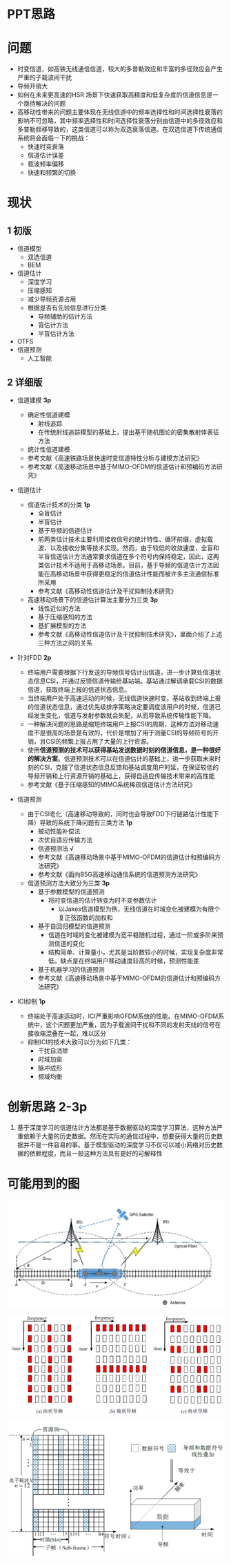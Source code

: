 # PPT思路

# 问题

- 时变信道，如高铁无线通信信道，较大的多普勒效应和丰富的多径效应会产生严重的子载波间干扰
- 导频开销大
- 如何在未来更高速的HSR 场景下快速获取高精度和低复杂度的信道信息是一个亟待解决的问题
- 高移动性带来的问题主要体现在无线信道中的频率选择性和时间选择性衰落的影响不可忽略，其中频率选择性和时间选择性衰落分别由信道中的多径效应和多普勒频移导致的，这类信道可以称为双选衰落信道。在双选信道下传统通信系统将会面临一下的挑战：
  - 快速时变衰落
  - 信道估计误差
  - 载波频率偏移
  - 快速和频繁的切换

# 现状

## 1 初版

- 信道模型
  - 双选信道
  - BEM
- 信道估计
  - 深度学习
  - 压缩感知
  - 减少导频资源占用
  - 根据是否有先验信息进行分类
    - 导频辅助的估计方法
    - 盲估计方法
    - 半盲估计方法
- OTFS
- 信道预测
  - 人工智能

## 2 详细版

- 信道建模 **3p**

  - 确定性信道建模
    - 射线追踪
    - 在传统射线追踪模型的基础上，提出基于随机图论的密集散射体表征方法
  - 统计性信道建模
  - 参考文献《高速铁路场景快速时变信道特性分析与建模方法研究》
  - 参考文献《高速移动场景中基于MIMO-OFDM的信道估计和预编码方法研究》
- 信道估计

  - 信道估计技术的分类 **1p**
    - 全盲估计
    - 半盲估计
    - 基于导频的信道估计
    - 前两类估计技术主要利用接收信号的统计特性、循环前缀、虚拟载波、以及接收分集等技术实现。然而，由于较低的收敛速度，全盲和半盲信道估计方法通常要求信道在多个符号内保持稳定，因此，这两类估计技术不适用于高移动场景。目前，基于导频的信道估计方法因能在高移动场景中获得更稳定的信道估计性能而被许多主流通信标准所采用
    - 参考文献《高移动性信道估计及干扰抑制技术研究》
  - 高速移动场景下的信道估计算法主要分为三类 **3p**
    - 线性近似的方法
    - 基于压缩感知的方法
    - 基扩展模型的方法
    - 参考文献《高移动性信道估计及干扰抑制技术研究》，里面介绍了上述三种方法之间的关系
- 针对FDD **2p**

  - 终端用户需要根据下行发送的导频信号估计出信道，进一步计算处信道状态信息CSI，并通过反馈信道传输给基站端。基站通过解调承载CSI的数据信道，获取终端上报的信道状态信息。
  - 当终端用户处于高速运动的时候，无线信道快速时变。基站收到终端上报的信道状态信息，通过优先级排序策略决定要调度该用户的时候，信道已经发生变化，信道与发射参数就会失配，从而导致系统传输性能下降。
  - 一种解决问题的思路是缩短终端用户上报CSI的周期，这种方法对移动速度不是很高的场景是有效的，代价是增加了用于测量CSI的导频符号的开销，且CSI的频繁上报占用了大量的上行资源。
  - 使用**信道预测的技术可以获得基站发送数据时刻的信道信息，是一种很好的解决方案**。信道预测技术可以在信道估计的基础上，进一步获取未来时刻的CSI，克服了信道状态信息反馈和基站调度用户时延，在保证较低的导频开销和上行资源开销的基础上，获得自适应传输技术带来的高性能
  - 参考文献《基于压缩感知的MIMO系统稀疏信道估计方法研究》
- 信道预测

  - 由于CSI老化（高速移动导致的，同时也会导致FDD下行链路估计性能下降）导致的系统下降问题有三类方法 **1p**
    - 被动性能补偿法
    - 次优自适应传输方法
    - 信道预测法 √
    - 参考文献《高速移动场景中基于MIMO-OFDM的信道估计和预编码方法研究》
    - 参考文献《面向B5G高速移动通信系统的信道预测方法研究》
  - 信道预测方法大致分为三类 **3p**
    - 基于参数模型的信道预测
      - 将时变信道的估计转变为时不变参数估计
        - 以Jakes信道模型为例，无线信道在时域变化被建模为有限个复正弦函数的加权和
    - 基于自回归模型的信道预测
      - 信道在时域的变化被建模为宽平稳随机过程，通过一阶或多阶来预测信道的变化
      - 结构简单、计算量小，尤其是当阶数较小的时候，实现复杂度非常低。缺点是在终端用户移动速度较高的时候，预测性能差
    - 基于机器学习的信道预测
    - 参考文献《高速移动场景中基于MIMO-OFDM的信道估计和预编码方法研究》
- ICI抑制 **1p**

  - 终端处于高速运动时，ICI严重影响OFDM系统的性能。在MIMO-OFDM系统中，这个问题更加严重，因为子载波间干扰和不同的发射天线的信号在接收端混叠在一起，难以区分
  - 抑制ICI的技术大致可以分为如下几类：
    - 干扰自消除
    - 时域加窗
    - 脉冲成形
    - 频域均衡

# 创新思路 2-3p

1. 基于深度学习的信道估计方法都是基于数据驱动的深度学习算法，这种方法严重依赖于大量的历史数据。然而在实际的通信过程中，想要获得大量的历史数据并不是一件容易的事。基于模型驱动的深度学习不仅可以减小网络对历史数据的依赖程度，而且一般这种方法具有更好的可解释性

# 可能用到的图

![1699431169384](image/03-PPT思路/1699431169384.png)

![1699443422910](image/03-PPT思路/1699443422910.png)

![1699443468888](image/03-PPT思路/1699443468888.png)
